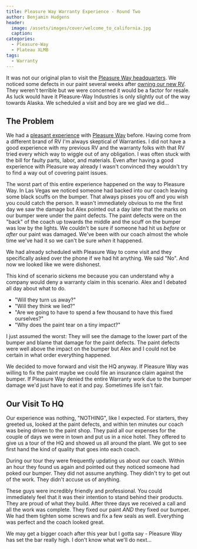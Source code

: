 ```yaml
---
title: Pleasure Way Warranty Experience - Round Two
author: Benjamin Hudgens
header:
  image: /assets/images/cover/welcome_to_california.jpg
  caption:
categories:
  - Pleasure-Way
  - Plateau XLMB
tags:
  - Warranty
---
```


It was not our original plan to visit the [Pleasure Way headquarters](https://www.google.com/maps/place/Pleasure-Way+Industries+Ltd/@52.0920193,-106.6657117,17z/data=!3m1!4b1!4m5!3m4!1s0x5304f0e5a69f9865:0x245f7b29bbca7834!8m2!3d52.092016!4d-106.663523).  We noticed some defects in our paint several weeks after [owning our new RV](http://pleasureway.com/plateau-xlmb/).  They weren't terrible but we were concerned it would be a factor for resale.  As luck would have it Pleasure-Way Industries is only slightly out of the way towards Alaska.  We scheduled a visit and boy are we glad we did...

## The Problem

We had a [pleasant experience](asdf.com) with [Pleasure Way](http://pleasureway.com/) before.  Having come from a different brand of RV I'm always skeptical of Warranties.  I did not have a good experience with my previous RV and the warranty folks with that RV tried every which way to wiggle out of any obligation.  I was often stuck with the bill for faulty parts, labor, and materials.  Even after having a good experience with Pleasure way already I wasn't convinced they wouldn't try to find a way out of covering paint issues.

The worst part of this entire experience happened on the way to Pleasure Way.  In Las Vegas we noticed someone had backed into our coach leaving some black scuffs on the bumper.  That always pisses you off and you wish you could catch the person.  It wasn't immediately obvious to me the first day we saw the damage but Alex pointed out a day later that the marks on our bumper were under the paint defects.  The paint defects were on the "back" of the coach up towards the middle and the scuff on the bumper was low by the lights.  We couldn't be sure if someone had hit us _before_ or _after_ our paint was damaged.  We've been with our coach almost the whole time we've had it so we can't be sure *when* it happened.  

We had already scheduled with Pleasure Way to come visit and they specifically asked over the phone if we had hit anything.  We said "No".  And now we looked like we were dishonest.  

This kind of scenario sickens me because you can understand why a company would deny a warranty claim in this scenario.  Alex and I debated all day about what to do.  

- "Will they turn us away?"  
- "Will they think we lied?"  
- "Are we going to have to spend a few thousand to have this fixed ourselves?"  
- "Why does the paint tear on a tiny impact?"  

I just assumed the worst:  They will see the damage to the lower part of the bumper and blame that damage for the paint defects.  The paint defects were well above the impact on the bumper but Alex and I could not be certain in what order everything happened.  

We decided to move forward and visit the HQ anyway.  If Pleasure Way was willing to fix the paint maybe we could file an insurance claim against the bumper.  If Pleasure Way denied the entire Warranty work due to the bumper damage we'd just have to eat it and pay.  Sometimes life isn't fair.

## Our Visit To HQ

Our experience was nothing, "NOTHING", like I expected.  For starters, they greeted us, looked at the paint defects, and within ten minutes our coach was being driven to the paint shop.  They paid all our expenses for the couple of days we were in town and put us in a nice hotel.  They offered to give us a tour of the HQ and showed us all around the plant.  We got to see first hand the kind of quality that goes into each coach.  

During our tour they were frequently updating us about our coach.  Within an hour they found us again and pointed out they noticed someone had poked our bumper.  They did not assume anything.  They didn't try to get out of the work.  They didn't accuse us of anything.  

These guys were incredibly friendly and professional.  You could immediately feel that it was their intention to stand behind their products.  They are proud of what they build.  After three days we received a call and all the work was complete.  They fixed our paint *AND* they fixed our bumper.  We had them tighten some screws and fix a few seals as well.  Everything was perfect and the coach looked great.  

We may get a bigger coach after this year but I gotta say - Pleasure Way has set the bar really high.  I don't know what we'll do next...
